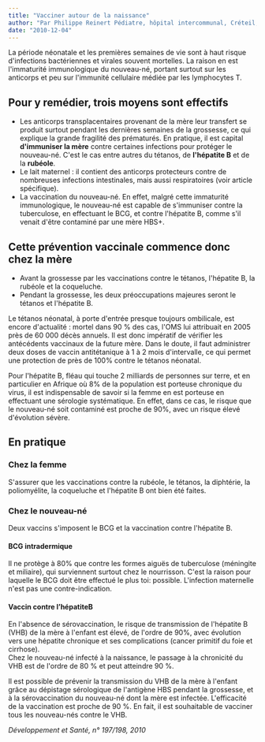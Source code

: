 ```yaml
---
title: "Vacciner autour de la naissance"
author: "Par Philippe Reinert Pédiatre, hôpital intercommunal, Créteil, France."
date: "2010-12-04"
---
```


<div class="teaser"><p>La période néonatale et les premières semaines de vie sont à haut risque d'infections bactériennes et virales souvent mortelles. La raison en est l'immaturité immunologique du nouveau-né, portant surtout sur les anticorps et peu sur l'immunité cellulaire médiée par les lymphocytes T.</p></div>

## Pour y remédier, trois moyens sont effectifs

- Les anticorps transplacentaires provenant de la mère leur transfert se produit surtout pendant les dernières semaines de la grossesse, ce qui explique la grande fragilité des prématurés. En pratique, il est capital **d'immuniser la mère** contre certaines infections pour protéger le nouveau-né. C'est le cas entre autres du tétanos, de **l'hépatite B** et de la **rubéole**.
- Le lait maternel : il contient des anticorps protecteurs contre de nombreuses infections intestinales, mais aussi respiratoires (voir article spécifique).
- La vaccination du nouveau-né. En effet, malgré cette immaturité immunologique, le nouveau-né est capable de s'immuniser contre la tuberculose, en effectuant le BCG, et contre l'hépatite B, comme s'il venait d'être contaminé par une mère HBS+.

## Cette prévention vaccinale commence donc chez la mère

- Avant la grossesse par les vaccinations contre le tétanos, l'hépatite B, la rubéole et la coqueluche.
- Pendant la grossesse, les deux préoccupations majeures seront le tétanos et l'hépatite B.

Le tétanos néonatal, à porte d'entrée presque toujours ombilicale, est encore d'actualité : mortel dans 90 % des cas, l'OMS lui attribuait en 2005 près de 60 000 décès annuels. Il est donc impératif de vérifier les antécédents vaccinaux de la future mère. Dans le doute, il faut administrer deux doses de vaccin antitétanique à 1 à 2 mois d'intervalle, ce qui permet une protection de près de 100% contre le tétanos néonatal.

Pour l'hépatite B, fléau qui touche 2 milliards de personnes sur terre, et en particulier en Afrique où 8% de la population est porteuse chronique du virus, il est indispensable de savoir si la femme en est porteuse en effectuant une sérologie systématique. En effet, dans ce cas, le risque que le nouveau-né soit contaminé est proche de 90%, avec un risque élevé d'évolution sévère.

## En pratique

### Chez la femme

S'assurer que les vaccinations contre la rubéole, le tétanos, la diphtérie, la poliomyélite, la coqueluche et l'hépatite B ont bien été faites.

### Chez le nouveau-né

Deux vaccins s'imposent le BCG et la vaccination contre l'hépatite B.

#### BCG intradermique

Il ne protège à 80% que contre les formes aiguës de tuberculose (méningite et miliaire), qui surviennent surtout chez le nourrisson. C'est la raison pour laquelle le BCG doit être effectué le plus toi: possible. L'infection maternelle n'est pas une contre-indication.

#### Vaccin contre l’hépatiteB

En l'absence de sérovaccination, le risque de transmission de l'hépatite B (VHB) de la mère à l'enfant est élevé, de l'ordre de 90%, avec évolution vers une hépatite chronique et ses complications (cancer primitif du foie et cirrhose).  
Chez le nouveau-né infecté à la naissance, le passage à la chronicité du VHB est de l'ordre de 80 % et peut atteindre 90 %.

Il est possible de prévenir la transmission du VHB de la mère à l'enfant grâce au dépistage sérologique de l'antigène HBS pendant la grossesse, et à la sérovaccination du nouveau-né dont la mère est infectée. L'efficacité de la vaccination est proche de 90 %. En fait, il est souhaitable de vacciner tous les nouveau-nés contre le VHB.

*Développement et Santé, n° 197/198, 2010*
